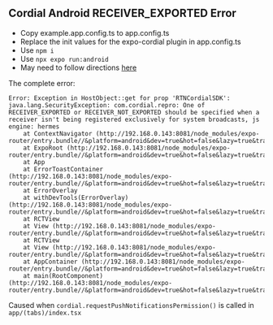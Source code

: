 Cordial Android RECEIVER_EXPORTED Error
---
- Copy example.app.config.ts to app.config.ts
- Replace the init values for the expo-cordial plugin in app.config.ts
- Use `npm i`
- Use `npx expo run:android`
- May need to follow directions [here](https://docs.expo.dev/get-started/set-up-your-environment/?platform=android&device=simulated&mode=development-build&buildEnv=local)

The complete error:
```
Error: Exception in HostObject::get for prop 'RTNCordialSDK': java.lang.SecurityException: com.cordial.repro: One of RECEIVER_EXPORTED or RECEIVER_NOT_EXPORTED should be specified when a receiver isn't being registered exclusively for system broadcasts, js engine: hermes
    at ContextNavigator (http://192.168.0.143:8081/node_modules/expo-router/entry.bundle//&platform=android&dev=true&hot=false&lazy=true&transform.engine=hermes&transform.bytecode=true&transform.routerRoot=app:145460:24)
    at ExpoRoot (http://192.168.0.143:8081/node_modules/expo-router/entry.bundle//&platform=android&dev=true&hot=false&lazy=true&transform.engine=hermes&transform.bytecode=true&transform.routerRoot=app:145416:28)
    at App
    at ErrorToastContainer (http://192.168.0.143:8081/node_modules/expo-router/entry.bundle//&platform=android&dev=true&hot=false&lazy=true&transform.engine=hermes&transform.bytecode=true&transform.routerRoot=app:188388:24)
    at ErrorOverlay
    at withDevTools(ErrorOverlay) (http://192.168.0.143:8081/node_modules/expo-router/entry.bundle//&platform=android&dev=true&hot=false&lazy=true&transform.engine=hermes&transform.bytecode=true&transform.routerRoot=app:188107:27)
    at RCTView
    at View (http://192.168.0.143:8081/node_modules/expo-router/entry.bundle//&platform=android&dev=true&hot=false&lazy=true&transform.engine=hermes&transform.bytecode=true&transform.routerRoot=app:40612:43)
    at RCTView
    at View (http://192.168.0.143:8081/node_modules/expo-router/entry.bundle//&platform=android&dev=true&hot=false&lazy=true&transform.engine=hermes&transform.bytecode=true&transform.routerRoot=app:40612:43)
    at AppContainer (http://192.168.0.143:8081/node_modules/expo-router/entry.bundle//&platform=android&dev=true&hot=false&lazy=true&transform.engine=hermes&transform.bytecode=true&transform.routerRoot=app:40455:25)
    at main(RootComponent) (http://192.168.0.143:8081/node_modules/expo-router/entry.bundle//&platform=android&dev=true&hot=false&lazy=true&transform.engine=hermes&transform.bytecode=true&transform.routerRoot=app:119485:28)
```
Caused when `cordial.requestPushNotificationsPermission()` is called in `app/(tabs)/index.tsx`